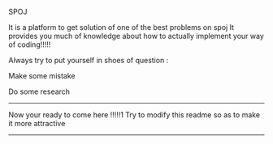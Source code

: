 SPOJ

It is a platform to get solution of one of the best problems on spoj
It provides you much of knowledge about how to actually implement your way of coding!!!!!


Always try to put yourself in shoes of question :

Make some mistake 

Do some research



******************

Now your ready to come here !!!!!1
Try to modify this readme so as to make it more attractive


******************

